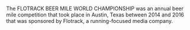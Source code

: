 The FLOTRACK BEER MILE WORLD CHAMPIONSHIP was an annual beer mile competition that took place in Austin, Texas between 2014 and 2016 that was sponsored by Flotrack, a running-focused media company.
